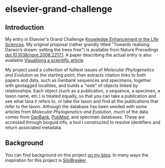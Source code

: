 # elsevier-grand-challenge

## Introduction
My entry in Elsevier's Grand Challenge [Knowledge Enhancement in the Life Sciences](http://www.elseviergrandchallenge.com/). My original proposal (rather grandly titled "Towards realising Darwin’s dream: setting the trees free") is available from Nature Precedings [doi:10.1038/npre.2008.2217.1](http://dx.doi.org/10.1038/npre.2008.2217.1). A paper describing the actual entry is also available [Visualising a scientific article](http://dx.doi.org/10.1038/npre.2008.2579.1">doi:10.1038/npre.2008.2579.1).

My project used a collection of fulltext issues of *Molecular Phylogenetics and Evolution* as the starting point, then extracts citation links to both papers and data, such as Genbank sequences and specimens, together with geotagged localities, and builds a "web" of objects linked by relationships. Each object (such as a publication, a sequence, a specimen, a taxon name, etc.) is treated equally, so that you can take a publication and see what taxa it refers to, or take the taxon and find all the publications that refer to the taxon. Although the database has been seeded with some articles from *Molecular Phylogenetics and Evolution*, much of the data comes from [GenBank](http://www.ncbi.nlm.nih.gov/Genbank/index.html), [PubMed](http://www.ncbi.nlm.nih.gov/sites/entrez?db=PubMed), and specimen databases. These are accessed through bioguid.info, a tool I constructed to resolve identifiers and return associated metadata.

## Background
You can find background on this project [on my blog](http://iphylo.blogspot.com/search?q=challenge). In many ways the inspiration for this project is [SiloBreaker](http://www.silobreaker.com/).